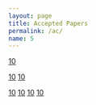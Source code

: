 ```yaml
---
layout: page
title: Accepted Papers
permalink: /ac/
name: 5
---
```


<a href="final/10/10_Paper.pdf">10</a>

<a href="final/11/11_Paper.pdf">10</a>
<a href="final/4/4_Paper.pdf">10</a>

<a href="final/6/6_Paper.pdf">10</a>
<a href="final/7/7_Paper.pdf">10</a>
<a href="final/8/8_Paper.pdf">10</a>
<a href="final/9/9_Paper.pdf">10</a>
